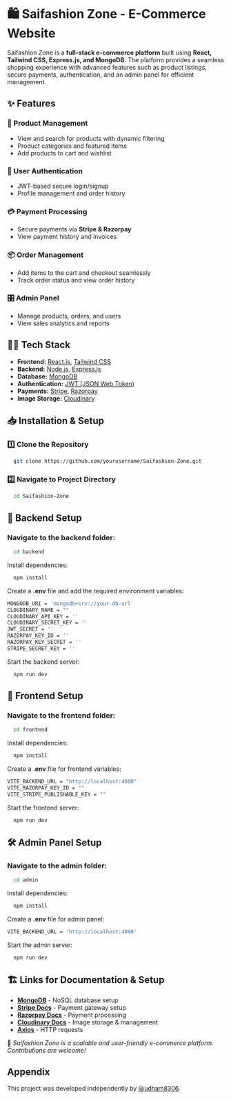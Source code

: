 # 🛍️ Saifashion Zone - E-Commerce Website

Saifashion Zone is a **full-stack e-commerce platform** built using **React, Tailwind CSS, Express.js, and MongoDB**. The platform provides a seamless shopping experience with advanced features such as product listings, secure payments, authentication, and an admin panel for efficient management.

<!-- ## Demo -->
<!-- [saifashionzone.com](https://saifashionzone.com) -->

## ✨ Features

### 🛒 Product Management
- View and search for products with dynamic filtering
- Product categories and featured items
- Add products to cart and wishlist

### 🔐 User Authentication
- JWT-based secure login/signup
- Profile management and order history

### 💳 Payment Processing
- Secure payments via **Stripe & Razorpay**
- View payment history and invoices

### 📦 Order Management
- Add items to the cart and checkout seamlessly
- Track order status and view order history

### 🎛️ Admin Panel
- Manage products, orders, and users
- View sales analytics and reports

## 👨‍💻 Tech Stack

- **Frontend:** [React.js](https://reactjs.org/), [Tailwind CSS](https://tailwindcss.com/)
- **Backend:** [Node.js](https://nodejs.org/en/), [Express.js](https://expressjs.com/)
- **Database:** [MongoDB](https://www.mongodb.com/)
- **Authentication:** [JWT (JSON Web Token)](https://jwt.io/)
- **Payments:** [Stripe](https://stripe.com/), [Razorpay](https://razorpay.com/)
- **Image Storage:** [Cloudinary](https://cloudinary.com/)

## 📥 Installation & Setup

### 1️⃣ Clone the Repository
```bash
  git clone https://github.com/yourusername/Saifashion-Zone.git
```

### 2️⃣ Navigate to Project Directory
```bash
  cd Saifashion-Zone
```

## 🚀 Backend Setup
### Navigate to the backend folder:
```bash
  cd backend
```
Install dependencies:
```bash
  npm install
```
Create a **.env** file and add the required environment variables:
```bash
MONGODB_URI = 'mongodb+srv://your-db-url'
CLOUDINARY_NAME = ""
CLOUDINARY_API_KEY = ''
CLOUDINARY_SECRET_KEY = ''
JWT_SECRET = ''
RAZORPAY_KEY_ID = ''
RAZORPAY_KEY_SECRET = ''
STRIPE_SECRET_KEY = ''
```
Start the backend server:
```bash
  npm run dev
```

## 🌟 Frontend Setup
### Navigate to the frontend folder:
```bash
  cd frontend
```
Install dependencies:
```bash
  npm install
```
Create a **.env** file for frontend variables:
```bash
VITE_BACKEND_URL = "http://localhost:4000"
VITE_RAZORPAY_KEY_ID = ""
VITE_STRIPE_PUBLISHABLE_KEY = ""
```
Start the frontend server:
```bash
  npm run dev
```

## 🛠️ Admin Panel Setup
### Navigate to the admin folder:
```bash
  cd admin
```
Install dependencies:
```bash
  npm install
```
Create a **.env** file for admin panel:
```bash
VITE_BACKEND_URL = 'http://localhost:4000'
```
Start the admin server:
```bash
  npm run dev
```

## 🏗️ Links for Documentation & Setup

- **[MongoDB](https://www.mongodb.com/)** - NoSQL database setup
- **[Stripe Docs](https://stripe.com/docs)** - Payment gateway setup
- **[Razorpay Docs](https://razorpay.com/docs/)** - Payment processing
- **[Cloudinary Docs](https://cloudinary.com/documentation)** - Image storage & management
- **[Axios](https://axios-http.com/docs/intro)** - HTTP requests

🚀 *Saifashion Zone is a scalable and user-friendly e-commerce platform. Contributions are welcome!*
## Appendix

This project was developed independently by [@udham8306](https://www.github.com/udham8306).
